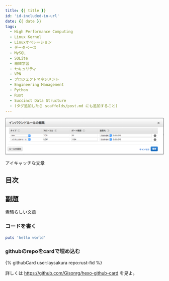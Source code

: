 ```yaml
---
title: {{ title }}
id: 'id-included-in-url'
date: {{ date }}
tags:
  - High Performance Computing
  - Linux Kernel
  - Linuxオペレーション
  - データベース
  - MySQL
  - SQLite
  - 機械学習
  - セキュリティ
  - VPN
  - プロジェクトマネジメント
  - Engineering Management
  - Python
  - Rust
  - Succinct Data Structure
  - (タグ追加したら scaffolds/post.md にも追加すること)
---
```


<img src="/img/2016/07-14-ec2-inbound-rule.png" alt="AWS EC2でのVPNポート開放" width="auto" height="auto">

アイキャッチな文章

<!-- more -->

## 目次
<!-- toc -->

## 副題

素晴らしい文章

### コードを書く

```ruby タイトル何でも書ける.rb
puts 'hello world'
```

### githubのrepoをcardで埋め込む

{% githubCard user:laysakura repo:rust-fid %}

詳しくは https://github.com/Gisonrg/hexo-github-card を見よ。
